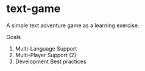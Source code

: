 # text-game

A simple text adventure game as a learning exercise.

Goals
1. Multi-Language Support
2. Multi-Player Support (2)
3. Development Best practices
